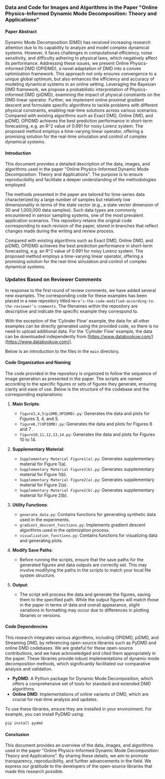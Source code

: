
### Data and Code for Images and Algorithms in the Paper "Online Physics-Informed Dynamic Mode Decomposition: Theory and Applications"

#### Paper Abstract
Dynamic Mode Decomposition (DMD) has received increasing research attention due to its capability to analyze and model complex dynamical systems. However, it faces challenges in computational efficiency, noise sensitivity, and difficulty adhering to physical laws, which negatively affect its performance.
Addressing these issues, we present Online Physics-informed DMD (OPIDMD), a novel adaptation of DMD into a convex optimization framework. 
This approach not only ensures convergence to a unique global optimum, but also enhances the efficiency and accuracy of modeling dynamical systems in an online setting. Leveraging the Bayesian DMD framework, we propose a probabilistic interpretation of Physics-informed DMD (piDMD), examining the impact of physical constraints on the DMD linear operator. Further, we implement online proximal gradient descent and formulate specific algorithms to tackle problems with different physical constraints, enabling real-time solutions across various scenarios. Compared with existing algorithms such as Exact DMD, Online DMD, and piDMD, OPIDMD achieves the best prediction performance in short-term forecasting, e.g.  an R^2 value of 0.991 for noisy Lorenz system. The proposed method employs a time-varying linear operator, offering a promising solution for the real-time simulation and control of complex dynamical systems.

#### Introduction
This document provides a detailed description of the data, images, and algorithms used in the paper "Online Physics-Informed Dynamic Mode Decomposition: Theory and Applications". The purpose is to ensure reproducibility and facilitate a deeper understanding of the methodologies employed.

The methods presented in the paper are tailored for time-series data characterized by a large number of samples but relatively low dimensionality in terms of the state vector (e.g., a state vector dimension of 30 and 1,000,000 data samples). Such data types are commonly encountered in sensor sampling systems, one of the most prevalent application scenarios. This repository retains the original code corresponding to each revision of the paper, stored in branches that reflect changes made during the writing and review process.

Compared with existing algorithms such as Exact DMD, Online DMD, and piDMD, OPIDMD achieves the best prediction performance in short-term forecasting, e.g.  an R^2  value of 0.991 for noisy Lorenz system. The proposed method employs a time-varying linear operator, offering a promising solution for the real-time simulation and control of complex dynamical systems.

### Updates Based on Reviewer Comments
In response to the first round of review comments, we have added several new examples. The corresponding code for these examples has been placed in a new repository titled `Here’s-the-code-modified-according-to-the-reviewer’s-comments`. The filenames within the repository are descriptive and indicate the specific example they correspond to.

With the exception of the ‘Cylinder Flow’ example, the data for all other examples can be directly generated using the provided code, so there is no need to upload additional data. For the ‘Cylinder Flow’ example, the data can be downloaded independently from [https://www.databookuw.com/](https://www.databookuw.com/).

Below is an introduction to the files in the `main` directory.

#### Code Organization and Naming
The code provided in the repository is organized to follow the sequence of image generation as presented in the paper. The scripts are named according to the specific figures or sets of figures they generate, ensuring clarity and ease of use. Below is the structure of the codebase and the corresponding explanations:

1. **Main Scripts**:
    - `figure3,4,5(piDMD,OPIDMD).py`: Generates the data and plots for Figures 3, 4, and 5.
    - `figure6,7(OPIDMD).py`: Generates the data and plots for Figures 6 and 7 .
    - `figure10,11,12,13,14.py`: Generates the data and plots for Figures 10 to 14.

2. **Supplementary Material**:
    - `Supplementary Material Figure1(a).py`: Generates supplementary material for Figure 1(a).
    - `Supplementary Material Figure1(b).py`: Generates supplementary material for Figure 1(b).
    - `Supplementary Material Figure2(a).py`: Generates supplementary material for Figure 2(a).
    - `Supplementary Material Figure2(b).py`: Generates supplementary material for Figure 2(b).

3. **Utility Functions**:
    - `generate_data.py`: Contains functions for generating synthetic data used in the experiments.
    - `gradient_descent_functions.py`: Implements gradient descent algorithms used in the optimization process.
    - `visualization_functions.py`: Contains functions for visualizing data and generating plots.

4. **Modify Save Paths**: 
    - Before running the scripts, ensure that the save paths for the generated figures and data outputs are correctly set. This may involve modifying the paths in the scripts to match your local file system structure.
   

5. **Output**:
    - The script will process the data and generate the figures, saving them to the specified path. While the output figures will match those in the paper in terms of data and overall appearance, slight variations in formatting may occur due to differences in plotting libraries or versions.


#### Code Dependencies
This research integrates various algorithms, including OPIDMD, piDMD, and Streaming DMD, by referencing open-source libraries such as PyDMD and online DMD codebases. We are grateful for these open-source contributions, and we have acknowledged and cited them appropriately in the paper. These libraries provide robust implementations of dynamic mode decomposition methods, which significantly facilitated our comparative analysis and validation.

- **PyDMD**: A Python package for Dynamic Mode Decomposition, which offers a comprehensive set of tools for standard and extended DMD algorithms.
- **Online DMD**: Implementations of online variants of DMD, which are crucial for real-time analysis and updates.

To use these libraries, ensure they are installed in your environment. For example, you can install PyDMD using:
```bash
pip install pydmd
```

#### Conclusion
This document provides an overview of the data, images, and algorithms used in the paper "Online Physics-Informed Dynamic Mode Decomposition: Theory and Applications". By sharing these details, we aim to promote transparency, reproducibility, and further advancements in the field. We express our gratitude to the developers of the open-source libraries that made this research possible.


